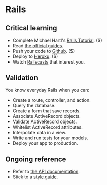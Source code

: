 Rails
=====

Critical learning
-----------------

* Complete Michael Hartl's [Rails Tutorial](http://ruby.railstutorial.org). ($)
* Read [the official guides](http://guides.rubyonrails.org).
* Push your code to [Github](http://github.com). ($)
* Deploy to [Heroku](http://heroku.com). ($)
* Watch [Railscasts](http://railscasts.com) that interest you.

Validation
----------

You know everyday Rails when you can:

* Create a route, controller, and action.
* Query the database.
* Create a form that save records.
* Associate ActiveRecord objects.
* Validate ActiveRecord objects.
* Whitelist ActiveRecord attributes.
* Interpolate data in a view.
* Write and run tests for your models.
* Deploy your app to production.

Ongoing reference
-----------------

* Refer to [the API documentation](http://api.rubyonrails.org).
* Stick to a [style guide](https://github.com/bbatsov/rails-style-guide).
